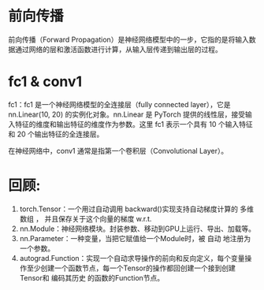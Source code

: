 # 前向传播
前向传播（Forward Propagation）是神经网络模型中的一步，它指的是将输入数据通过网络的层和激活函数进行计算，从输入层传递到输出层的过程。
# fc1 & conv1
fc1：fc1 是一个神经网络模型的全连接层（fully connected layer），它是 nn.Linear(10, 20) 的实例化对象。nn.Linear 是 PyTorch 提供的线性层，接受输入特征的维度和输出特征的维度作为参数。这里 fc1 表示一个具有 10 个输入特征和 20 个输出特征的全连接层。

在神经网络中，conv1 通常是指第一个卷积层（Convolutional Layer）。

# 回顾:

1. torch.Tensor：一个用过自动调用 backward()实现支持自动梯度计算的 多维数组 ， 并且保存关于这个向量的梯度 w.r.t.
2. nn.Module：神经网络模块。封装参数、移动到GPU上运行、导出、加载等。
3. nn.Parameter：一种变量，当把它赋值给一个Module时，被 自动 地注册为一个参数。
4. autograd.Function：实现一个自动求导操作的前向和反向定义，每个变量操作至少创建一个函数节点，每一个Tensor的操作都回创建一个接到创建Tensor和 编码其历史 的函数的Function节点。